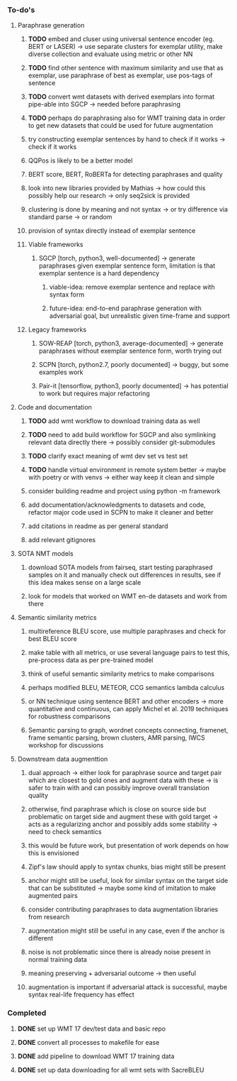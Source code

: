 ### To-do\'s

1.  Paraphrase generation

    1.  **TODO** embed and cluser using universal sentence
        encoder (eg. BERT or LASER) -\> use separate clusters for
        exemplar utility, make diverse collection and evaluate using
        metric or other NN

    2.  **TODO** find other sentence with maximum similarity
        and use that as exemplar, use paraphrase of best as exemplar,
        use pos-tags of sentence

    3.  **TODO** convert wmt datasets with derived exemplars
        into format pipe-able into SGCP -\> needed before paraphrasing

    4.  **TODO** perhaps do paraphrasing also for WMT
        training data in order to get new datasets that could be used
        for future augmentation

    5.  try constructing exemplar sentences by hand to check if it works
        -\> check if it works

    6.  QQPos is likely to be a better model

    7.  BERT score, BERT, RoBERTa for detecting paraphrases and quality

    8.  look into new libraries provided by Mathias -\> how could this
        possibly help our research -\> only seq2sick is provided

    9.  clustering is done by meaning and not syntax -\> or try
        difference via standard parse -\> or random

    10. provision of syntax directly instead of exemplar sentence

    11. Viable frameworks

        1.  SGCP \[torch, python3, well-documented\] -\> generate
            paraphrases given exemplar sentence form, limitation is that
            exemplar sentence is a hard dependency

            1.  viable-idea: remove exemplar sentence and replace with
                syntax form

            2.  future-idea: end-to-end paraphrase generation with
                adversarial goal, but unrealistic given time-frame and
                support

    12. Legacy frameworks

        1.  SOW-REAP \[torch, python3, average-documented\] -\> generate
            paraphrases without exemplar sentence form, worth trying out

        2.  SCPN \[torch, python2.7, poorly documented\] -\> buggy, but
            some examples work

        3.  Pair-it \[tensorflow, python3, poorly documented\] -\> has
            potential to work but requires major refactoring

2.  Code and documentation

    1.  **TODO** add wmt workflow to download training data
        as well

    2.  **TODO** need to add build workflow for SGCP and also
        symlinking relevant data directly there -\> possibly consider
        git-submodules

    3.  **TODO** clarify exact meaning of wmt dev set vs test
        set

    4.  **TODO** handle virtual environment in remote system
        better -\> maybe with poetry or with venvs -\> either way keep
        it clean and simple

    5.  consider building readme and project using python -m framework

    6.  add documentation/acknowledgments to datasets and code, refactor
        major code used in SCPN to make it cleaner and better

    7.  add citations in readme as per general standard

    8.  add relevant gitignores

3.  SOTA NMT models

    1.  download SOTA models from fairseq, start testing paraphrased
        samples on it and manually check out differences in results, see
        if this idea makes sense on a large scale

    2.  look for models that worked on WMT en-de datasets and work from
        there

4.  Semantic similarity metrics

    1.  multireference BLEU score, use multiple paraphrases and check
        for best BLEU score

    2.  make table with all metrics, or use several language pairs to
        test this, pre-process data as per pre-trained model

    3.  think of useful semantic similarity metrics to make comparisons

    4.  perhaps modified BLEU, METEOR, CCG semantics lambda calculus

    5.  or NN technique using sentence BERT and other encoders -\> more
        quantitative and continuous, can apply Michel et al. 2019
        techniques for robustness comparisons

    6.  Semantic parsing to graph, wordnet concepts connecting,
        framenet, frame semantic parsing, brown clusters, AMR parsing,
        IWCS workshop for discussions

5.  Downstream data augmenttion

    1.  dual approach -\> either look for paraphrase source and target
        pair which are closest to gold ones and augment data with these
        -\> is safer to train with and can possibly improve overall
        translation quality

    2.  otherwise, find paraphrase which is close on source side but
        problematic on target side and augment these with gold target
        -\> acts as a regularizing anchor and possibly adds some
        stability -\> need to check semantics

    3.  this would be future work, but presentation of work depends on
        how this is envisioned

    4.  Zipf\'s law should apply to syntax chunks, bias might still be
        present

    5.  anchor might still be useful, look for similar syntax on the
        target side that can be substituted -\> maybe some kind of
        imitation to make augmented pairs

    6.  consider contributing paraphrases to data augmentation libraries
        from research

    7.  augmentation might still be useful in any case, even if the
        anchor is different

    8.  noise is not problematic since there is already noise present in
        normal training data

    9.  meaning preserving + adversarial outcome -\> then useful

    10. augmentation is important if adversarial attack is successful,
        maybe syntax real-life frequency has effect

### Completed

1.  **DONE** set up WMT 17 dev/test data and basic repo

2.  **DONE** convert all processes to makefile for ease

3.  **DONE** add pipeline to download WMT 17 training data

4.  **DONE** set up data downloading for all wmt sets with
    SacreBLEU
